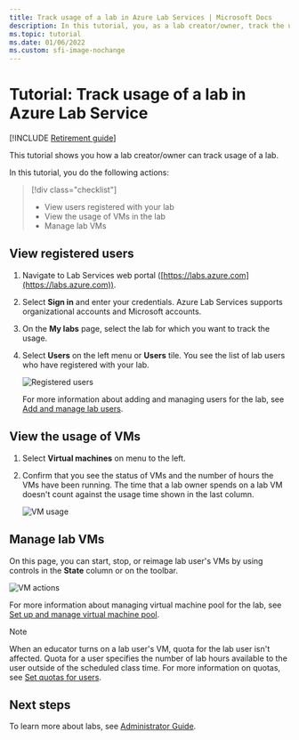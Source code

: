 ```yaml
---
title: Track usage of a lab in Azure Lab Services | Microsoft Docs
description: In this tutorial, you, as a lab creator/owner, track the usage of your lab. 
ms.topic: tutorial
ms.date: 01/06/2022
ms.custom: sfi-image-nochange
---
```


# Tutorial: Track usage of a lab in Azure Lab Service

[!INCLUDE [Retirement guide](./includes/retirement-banner.md)]

This tutorial shows you how a lab creator/owner can track usage of a lab.

In this tutorial, you do the following actions:

> [!div class="checklist"]
> * View users registered with your lab
> * View the usage of VMs in the lab
> * Manage lab VMs

## View registered users

1. Navigate to Lab Services web portal ([https://labs.azure.com](https://labs.azure.com)).
2. Select **Sign in** and enter your credentials. Azure Lab Services supports organizational accounts and Microsoft accounts.
3. On the **My labs** page, select the lab for which you want to track the usage.
4. Select **Users** on the left menu or **Users** tile. You see the list of lab users who have registered with your lab.  

    ![Registered users](./media/tutorial-track-usage/registered-users.png)

    For more information about adding and managing users for the lab, see [Add and manage lab users](how-to-manage-lab-users.md).

## View the usage of VMs

1. Select **Virtual machines** on menu to the left.
2. Confirm that you see the status of VMs and the number of hours the VMs have been running. The time that a lab owner spends on a lab VM doesn't count against the usage time shown in the last column.

    ![VM usage](./media/tutorial-track-usage/vm-usage.png)

## Manage lab VMs

On this page, you can start, stop, or reimage lab user's VMs by using controls in the **State** column or on the toolbar.

![VM actions](./media/tutorial-track-usage/vm-controls.png)

For more information about managing virtual machine pool for the lab, see [Set up and manage virtual machine pool](how-to-set-virtual-machine-passwords.md).

> [!NOTE]
> When an educator turns on a lab user's VM, quota for the lab user isn't affected. Quota for a user specifies the number of lab hours available to the user outside of the scheduled class time. For more information on quotas, see [Set quotas for users](how-to-manage-lab-users.md?#set-quotas-for-users).

## Next steps

To learn more about labs, see [Administrator Guide](administrator-guide.md).
